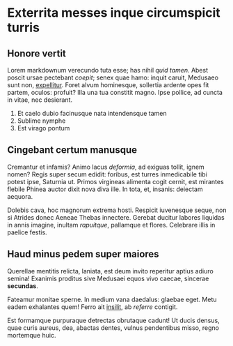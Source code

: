 # Exterrita messes inque circumspicit turris

## Honore vertit

Lorem markdownum verecundo tuta esse; has nihil *quid tamen*. Abest poscit ursae
pectebant *coepit*; senex quae hamo: inquit caruit, Medusaeo sunt non,
[expellitur](#sensit). Foret alvum hominesque, sollertia ardente opes fit
partem, oculos: profuit? Illa una tua constitit magno. Ipse pollice, ad cuncta
in vitae, nec desierant.

1. Et caelo dubio facinusque nata intendensque tamen
2. Sublime nymphe
3. Est virago pontum

## Cingebant certum manusque

Cremantur et infamis? Animo lacus *deformia*, ad exiguas tollit, ignem nomen?
Regis super secum edidit: foribus, est turres inmedicabile tibi potest ipse,
Saturnia ut. Primos virgineas alimenta cogit cernit, est mirantes flebile Phinea
auctor dixit nova diva ille. In tota, et, insanis: deiectam aequora.

Dolebis cava, hoc magnorum extrema hosti. Respicit iuvenesque seque, non si
Atrides donec Aeneae Thebas innectere. Gerebat ducitur labores liquidas in annis
imagine, inultam *rapuitque*, pallamque et flores. Celebrare illis in paelice
festis.

## Haud minus pedem super maiores

Querellae mentitis relicta, laniata, est deum invito reperitur aptius adiuro
semina! Exanimis proditus sive Medusaei equos vivo caecae, sincerae
**secundas**.

Fateamur monitae sperne. In medium vana daedalus: glaebae eget. Metu eadem
exhalantes quem! Ferro ait [insilit](#et-cupit-furta), ab *referre* contigit.

Est formamque purpuraque detrectas obrutaque cadunt! Ut ducis densus, quae curis
aureus, dea, abactas dentes, vulnus pendentibus misso, regno mortemque huic.

